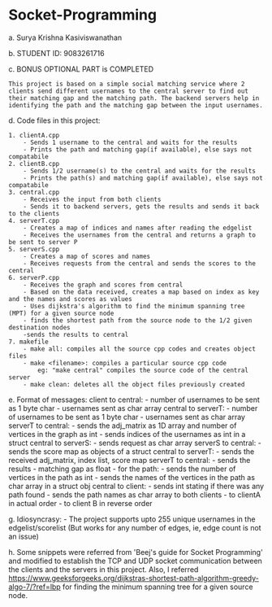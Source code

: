 # Socket-Programming

a. Surya Krishna Kasiviswanathan

b. STUDENT ID: 9083261716

c. BONUS OPTIONAL PART is COMPLETED

	This project is based on a simple social matching service where 2 clients send different usernames to the central server to find out their matching gap and the matching path. The backend servers help in identifying the path and the matching gap between the input usernames.

d. Code files in this project:
	
	1. clientA.cpp
		- Sends 1 username to the central and waits for the results
		- Prints the path and matching gap(if available), else says not compatabile
	2. clientB.cpp
		- Sends 1/2 username(s) to the central and waits for the results
		- Prints the path(s) and matching gap(if available), else says not compatabile
	3. central.cpp
		- Receives the input from both clients
		- Sends it to backend servers, gets the results and sends it back to the clients
	4. serverT.cpp
		- Creates a map of indices and names after reading the edgelist
		- Receives the usernames from the central and returns a graph to be sent to server P
	5. serverS.cpp
		- Creates a map of scores and names
		- Receives requests from the central and sends the scores to the central
	6. serverP.cpp
		- Receives the graph and scores from central
		- Based on the data received, creates a map based on index as key and the names and scores as values
		- Uses dijkstra's algorithm to find the minimum spanning tree (MPT) for a given source node
		- finds the shortest path from the source node to the 1/2 given destination nodes
		-sends the results to central
	7. makefile
		- make all: compiles all the source cpp codes and creates object files
		- make <filename>: compiles a particular source cpp code
			eg: "make central" compiles the source code of the central server
		- make clean: deletes all the object files previously created

e. Format of messages:
	client to central:
	 - number of usernames to be sent as 1 byte char
	 - usernames sent as char array
	central to serverT:
	 - number of usernames to be sent as 1 byte char
	 - usernames sent as char array 
	serverT to central:
	 - sends the adj_matrix as 1D array and number of vertices in the graph as int
	 - sends indices of the usernames as int in a struct
	central to serverS:
	 - sends request as char array
	serverS to central:
	 - sends the score map as objects of a struct
	central to serverT:
	 - sends the received adj_matrix, index list, score map
	serverT to central:
	 - sends the results
	 	- matching gap as float
	 	- for the path:
	 		- sends the number of vertices in the path as int
	 		- sends the names of the vertices in the path as char array in a struct obj
	central to client:
	 - sends int stating if there was any path found
	 - sends the path names as char array to both clients
	 		- to clientA in actual order 
	 		- to client B in reverse order

g. Idiosyncrasy:
	- The project supports upto 255 unique usernames in the edgelist/scorelist (But works for any number of edges, ie, edge count is not an issue)

h. Some snippets were referred from 'Beej's guide for Socket Programming' and modified to establish the TCP and UDP socket communication between the clients and the servers in this project. Also, I referred https://www.geeksforgeeks.org/dijkstras-shortest-path-algorithm-greedy-algo-7/?ref=lbp for finding the minimum spanning tree for a given source node.



